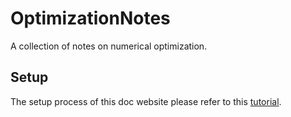 # OptimizationNotes
A collection of notes on numerical optimization.

## Setup

The setup process of this doc website please refer to this [tutorial](https://github.com/readthedocs/tutorial-sphinx-markdown/blob/main/NOTES.md).